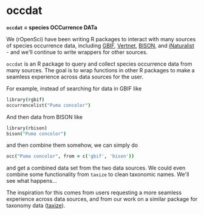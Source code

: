 occdat
========

**`occdat` = species OCCurrence DATa**


We (rOpenSci) have been writing R packages to interact with many sources of species occurrence data, including [GBIF][gbif], [Vertnet][vertnet], [BISON][bison], and [iNaturalist][inat] - and we'll continue to write wrappers for other sources. 

`occdat` is an R package to query and collect species occurrence data from many sources. The goal is to wrap functions in other R packages to make a seamless experience across data sources for the user. 

For example, instead of searching for data in GBIF like 

```coffee
library(rgbif)
occurrencelist("Puma concolor")
```

And then data from BISON like 

```coffee
library(rbison)
bison("Puma concolor")
```

and then combine them somehow, we can simply do

```coffee
occ("Puma concolor", from = c('gbif', 'bison'))
```

and get a combined data set from the two data sources. We could even combine some functionality from `taxize` to clean taxonomic names. We'll see what happens...

The inspiration for this comes from users requesting a more seamless experience across data sources, and from our work on a similar package for taxonomy data ([taxize][taxize]).

[gbif]: https://github.com/ropensci/rgbif
[vertnet]: https://github.com/ropensci/rvertnet
[bison]: https://github.com/ropensci/rbison
[inat]: https://github.com/ropensci/rinat
[taxize]: https://github.com/ropensci/taxize_